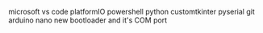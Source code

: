 microsoft vs code
platformIO
powershell
python
customtkinter
pyserial
git
arduino nano new bootloader and it's COM port
